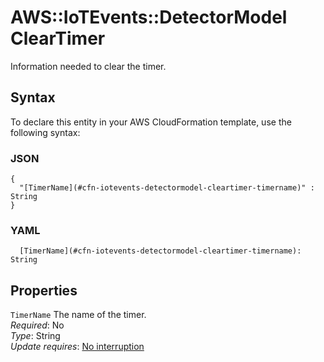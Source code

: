 # AWS::IoTEvents::DetectorModel ClearTimer<a name="aws-properties-iotevents-detectormodel-cleartimer"></a>

Information needed to clear the timer\.

## Syntax<a name="aws-properties-iotevents-detectormodel-cleartimer-syntax"></a>

To declare this entity in your AWS CloudFormation template, use the following syntax:

### JSON<a name="aws-properties-iotevents-detectormodel-cleartimer-syntax.json"></a>

```
{
  "[TimerName](#cfn-iotevents-detectormodel-cleartimer-timername)" : String
}
```

### YAML<a name="aws-properties-iotevents-detectormodel-cleartimer-syntax.yaml"></a>

```
  [TimerName](#cfn-iotevents-detectormodel-cleartimer-timername): String
```

## Properties<a name="aws-properties-iotevents-detectormodel-cleartimer-properties"></a>

`TimerName`  <a name="cfn-iotevents-detectormodel-cleartimer-timername"></a>
The name of the timer\.  
*Required*: No  
*Type*: String  
*Update requires*: [No interruption](https://docs.aws.amazon.com/AWSCloudFormation/latest/UserGuide/using-cfn-updating-stacks-update-behaviors.html#update-no-interrupt)